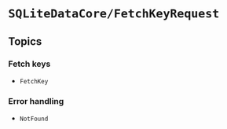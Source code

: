 # ``SQLiteDataCore/FetchKeyRequest``

## Topics

### Fetch keys

- ``FetchKey``

### Error handling

- ``NotFound``
